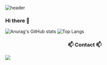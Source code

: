 
  ![header](https://capsule-render.vercel.app/api?type=Venom&color=random&height=150&section=header&text=Soongchul2's_Github&fontColor=ffca1a&fontSize=50&animation=fadeIn&fontAlignY=55)


### Hi there 👋

<!--
**soongchul2/soongchul2** is a ✨ _special_ ✨ repository because its `README.md` (this file) appears on your GitHub profile.

Here are some ideas to get you started:

- 🔭 I’m currently working on ...
- 🌱 I’m currently learning ...
- 👯 I’m looking to collaborate on ...
- 🤔 I’m looking for help with ...
- 💬 Ask me about ...
- 📫 How to reach me: ...
- 😄 Pronouns: ...
- ⚡ Fun fact: ...
-->

![Anurag's GitHub stats](https://github-readme-stats.vercel.app/api?username=soongchul2&show_icons=true&theme=catppuccin_latte)
![Top Langs](https://github-readme-stats.vercel.app/api/top-langs/?username=soongchul2&catppuccin_latte)

<!--
<br>

<h3 align="center">📫 Contact 📫</h3>
<div align="center">
  <a href="mailto:moon0310@donga.ac.kr">
    <img
      src="https://img.shields.io/badge/mail-D14836?style=for-the-badge&logo=gmail&logoColor=white"/>&nbsp
  </a>
</div>
-->

<h3 align="center">📫 Contact 📫</h3>
  <a href="mailto:kimhyein7110@gmail.com"><img src="https://img.shields.io/badge/Gmail-d14836?style=flat-square&logo=Gmail&logoColor=white&link=kimhyein7110@gmail.com"/></a>
